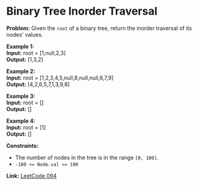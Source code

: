 # Binary Tree Inorder Traversal

**Problem:**
Given the `root` of a binary tree, return the inorder traversal of its nodes' values.

**Example 1:**  
**Input:** root = [1,null,2,3]  
**Output:** [1,3,2]

**Example 2:**  
**Input:** root = [1,2,3,4,5,null,8,null,null,6,7,9]  
**Output:** [4,2,6,5,7,1,3,9,8]

**Example 3:**  
**Input:** root = []  
**Output:** []

**Example 4:**  
**Input:** root = [1]  
**Output:** []

**Constraints:**
- The number of nodes in the tree is in the range `[0, 100]`.
- `-100 <= Node.val <= 100`

**Link:** [LeetCode 094](https://leetcode.com/problems/binary-tree-inorder-traversal/)
